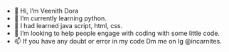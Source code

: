 - 👋 Hi, I’m Veenith Dora
- 🌱 I’m currently learning python.
- 👀 I had learned java script, html, css.
- 💞️ I’m looking to help people engage with coding with some little code.
- 📫 If you have any doubt or error in my code Dm me on Ig @incarnites.

<!---

--->
